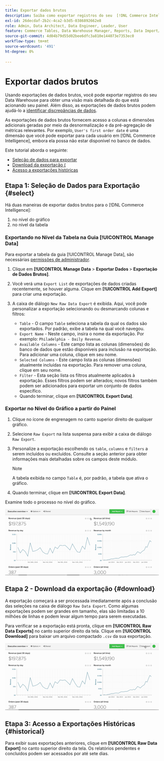 ```yaml
---
title: Exportar dados brutos
description: Saiba como exportar registros do seu  [!DNL Commerce Intelligence] Data Warehouse para obter uma visão mais detalhada do que está acionando seu painel.
exl-id: 26decdaf-2b2c-4ca2-b3d5-0386892662e8
role: Admin, Data Architect, Data Engineer, Leader, User
feature: Commerce Tables, Data Warehouse Manager, Reports, Data Import/Export
source-git-commit: 4d04b79d55d02bee6dfc3a810e144073e7353ec0
workflow-type: tm+mt
source-wordcount: '491'
ht-degree: 0%

---
```


# Exportar dados brutos

Usando exportações de dados brutos, você pode exportar registros do seu Data Warehouse para obter uma visão mais detalhada do que está acionando seu painel. Além disso, as exportações de dados brutos podem ajudá-lo a [identificar discrepâncias de dados](https://experienceleague.adobe.com/docs/commerce-knowledge-base/kb/troubleshooting/miscellaneous/using-data-exports-to-pinpoint-discrepancies.html).

As exportações de dados brutos fornecem acesso a colunas e dimensões adicionais geradas por meio da desnormalização e da pré-agregação de métricas relevantes. Por exemplo, `User's first order date` é uma dimensão que você pode exportar para cada usuário em [!DNL Commerce Intelligence], embora ela possa não estar disponível no banco de dados.

Este tutorial aborda o seguinte:

* [Seleção de dados para exportar](#select)
* [Download da exportação (](#download)
* [Acesso a exportações históricas](#historical)

## Etapa 1: Seleção de Dados para Exportação {#select}

Há duas maneiras de exportar dados brutos para o [!DNL Commerce Intelligence]:

1. no nível do gráfico
1. no nível da tabela

### Exportando no Nível da Tabela na Guia [!UICONTROL Manage Data]

Para exportar a tabela da guia [!UICONTROL Manage Data], são necessárias [permissões de administrador](../administrator/user-management/user-management.md).

1. Clique em **[!UICONTROL Manage Data** > **&#x200B; Exportar Dados &#x200B;**> **Exportação de Dados Brutos]**.
1. Você verá uma `Export List` de exportações de dados criadas recentemente, se houver alguma. Clique em **[!UICONTROL Add Export]** para criar uma exportação.
1. A caixa de diálogo `New Raw Data Export` é exibida. Aqui, você pode personalizar a exportação selecionando ou desmarcando colunas e filtros:

   * `Table` - O campo `Table` seleciona a tabela da qual os dados são exportados. Por padrão, exibe a tabela na qual você navegou.
   * `Export Name` - Neste campo, insira o nome da exportação. Por exemplo: `Philadelphia - Daily Revenue`.
   * `Available Columns` - Este campo lista as colunas (dimensões) do banco de dados que estão disponíveis para inclusão na exportação. Para adicionar uma coluna, clique em seu nome.
   * `Selected Columns` - Este campo lista as colunas (dimensões) atualmente incluídas na exportação. Para remover uma coluna, clique em seu nome.
   * `Filter` - Esta seção lista os filtros atualmente aplicados à exportação. Esses filtros podem ser alterados; novos filtros também podem ser adicionados para exportar um conjunto de dados específico.
   * Quando terminar, clique em **[!UICONTROL Export Data]**.

### Exportar no Nível do Gráfico a partir do Painel

1. Clique no ícone de engrenagem no canto superior direito de qualquer gráfico.

1. Selecione `Raw Export` na lista suspensa para exibir a caixa de diálogo `Raw Export`.

1. Personalize a exportação escolhendo os `table`, `columns` e `filters` a serem incluídos ou excluídos. Consulte a seção anterior para obter informações mais detalhadas sobre os campos deste módulo.

   >[!NOTE]
   >
   >A tabela exibida no campo `Table` é, por padrão, a tabela que ativa o gráfico.

1. Quando terminar, clique em **[!UICONTROL Export Data]**.

Examine todo o processo no nível do gráfico.

![Demonstração animada de exportação de dados brutos de um gráfico](../assets/Chart-level_export.gif)

## Etapa 2 - Download da exportação {#download}

A exportação começará a ser processada imediatamente após a conclusão das seleções na caixa de diálogo `Raw Data Export`. Como algumas exportações podem ser grandes em tamanho, elas são limitadas a 10 milhões de linhas e podem levar algum tempo para serem executadas.

Para verificar se a exportação está pronta, clique em **[!UICONTROL Raw Data Exports]** no canto superior direito da tela. Clique em **[!UICONTROL Download]** para baixar um arquivo compactado `.csv` da sua exportação.

![Demonstração animada do download de um arquivo CSV exportado](../assets/Downloading_export.gif)

## Etapa 3: Acesso a Exportações Históricas {#historical}

Para exibir suas exportações anteriores, clique em **[!UICONTROL Raw Data Export]** no canto superior direito da tela. Os relatórios pendentes e concluídos podem ser acessados por até sete dias.
